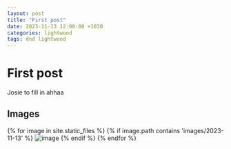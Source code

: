 ```yaml
---
layout: post
title: "First post"
date: 2023-11-13 12:00:00 +1030
categories: lightwood
tags: dnd lightwood
---
```


# First post
Josie to fill in ahhaa

## Images
{% for image in site.static_files %}
{% if image.path contains 'images/2023-11-13' %}
    <img src="{{ site.baseurl }}/{{image.path}}" alt="image" />
{% endif %}
{% endfor %}
